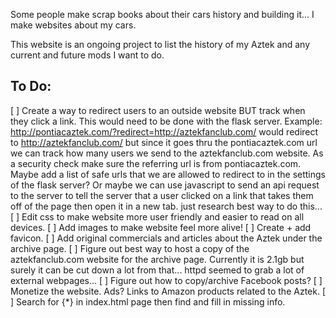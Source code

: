 Some people make scrap books about their cars history and building it... I make websites about my cars.

This website is an ongoing project to list the history of my Aztek and any current and future mods I want to do.

## To Do:
[ ] Create a way to redirect users to an outside website BUT track when they click a link. This would need to be done with the flask server. Example: http://pontiacaztek.com/?redirect=http://aztekfanclub.com/ would redirect to http://aztekfanclub.com/ but since it goes thru the pontiacaztek.com url we can track how many users we send to the aztekfanclub.com website. As a security check make sure the referring url is from pontiacaztek.com. Maybe add a list of safe urls that we are allowed to redirect to in the settings of the flask server? Or maybe we can use javascript to send an api request to the server to tell the server that a user clicked on a link that takes them off of the page then open it in a new tab. just research best way to do this...
[ ] Edit css to make website more user friendly and easier to read on all devices.
[ ] Add images to make website feel more alive!
[ ] Create + add favicon.
[ ] Add original commercials and articles about the Aztek under the archive page.
[ ] Figure out best way to host a copy of the aztekfanclub.com website for the archive page. Currently it is 2.1gb but surely it can be cut down a lot from that... httpd seemed to grab a lot of external webpages...
[ ] Figure out how to copy/archive Facebook posts?
[ ] Monetize the website. Ads? Links to Amazon products related to the Aztek.
[ ] Search for {*} in index.html page then find and fill in missing info.